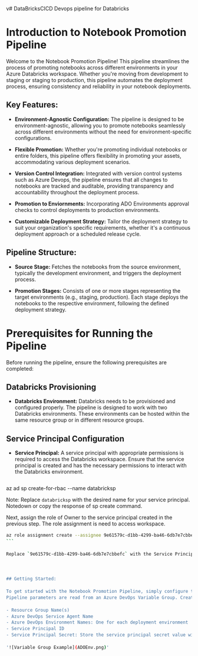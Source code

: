 v# DataBricksCICD
Devops pipeline for Databricks
# Introduction to Notebook Promotion Pipeline

Welcome to the Notebook Promotion Pipeline! This pipeline streamlines the process of promoting notebooks across different environments in your Azure Databricks workspace. Whether you're moving from development to staging or staging to production, this pipeline automates the deployment process, ensuring consistency and reliability in your notebook deployments.

## Key Features:

- **Environment-Agnostic Configuration:** The pipeline is designed to be environment-agnostic, allowing you to promote notebooks seamlessly across different environments without the need for environment-specific configurations.

- **Flexible Promotion:** Whether you're promoting individual notebooks or entire folders, this pipeline offers flexibility in promoting your assets, accommodating various deployment scenarios.

- **Version Control Integration:** Integrated with version control systems such as Azure Devops, the pipeline ensures that all changes to notebooks are tracked and auditable, providing transparency and accountability throughout the deployment process.

- **Promotion to Enviornments:** Incorporating ADO Environments approval checks to control deployments to production environments.

- **Customizable Deployment Strategy:** Tailor the deployment strategy to suit your organization's specific requirements, whether it's a continuous deployment approach or a scheduled release cycle.

## Pipeline Structure:

- **Source Stage:** Fetches the notebooks from the source environment, typically the development environment, and triggers the deployment process.

- **Promotion Stages:** Consists of one or more stages representing the target environments (e.g., staging, production). Each stage deploys the notebooks to the respective environment, following the defined deployment strategy.

# Prerequisites for Running the Pipeline

Before running the pipeline, ensure the following prerequisites are completed:

## Databricks Provisioning

- **Databricks Environment:** Databricks needs to be provisioned and configured properly. The pipeline is designed to work with two Databricks environments. These environments can be hosted within the same resource group or in different resource groups.

## Service Principal Configuration

- **Service Principal:** A service principal with appropriate permissions is required to access the Databricks workspace. Ensure that the service principal is created and has the necessary permissions to interact with the Databricks environment.
  ```bash
az ad sp create-for-rbac --name databricksp


Note: Replace `databricksp` with the desired name for your service principal.
Notedown or copy the response of sp create command.

Next, assign the role of Owner to the service principal created in the previous step. The role assignment is need to access workspace.

````bash
az role assignment create --assignee 9e61579c-d1bb-4299-ba46-6db7e7cbbefc --role "Owner" --scope "/subscriptions/8eb3a86f-dd3a-4484-8026-f893a7e5e5ac/resourceGroups/ceidbdemo/providers/Microsoft.Databricks/workspaces/databricksdemoprod"
```

Replace `9e61579c-d1bb-4299-ba46-6db7e7cbbefc` with the Service Principal's Application ID created in the previous step, and adjust the `--scope` parameter to match your specific Databricks workspace resource.



## Getting Started:

To get started with the Notebook Promotion Pipeline, simply configure the pipeline parameters to match your environment settings and deployment preferences. Once configured, trigger the pipeline manually or automate it to run on commits. Pramameter values are read from ADO Environment variables.
Pipeline parameters are read from an Azure DevOps Variable Group. Create a variable group and define variables to store the following information:

- Resource Group Name(s)
- Azure DevOps Service Agent Name
- Azure DevOps Environment Names: One for each deployment environment
- Service Principal ID
- Service Principal Secret: Store the service principal secret value with type 'Secret'.

'![Variable Group Example](ADOEnv.png)'






